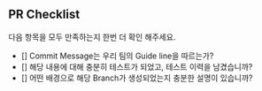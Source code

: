 ## PR Checklist
다음 항목을 모두 만족하는지 한번 더 확인 해주세요.

 - [] Commit Message는 우리 팀의 Guide line을 따르는가?
 - [] 해당 내용에 대해 충분히 테스트가 되었고, 테스트 이력을 남겼습니까?
 - [] 어떤 배경으로 해당 Branch가 생성되었는지 충분한 설명이 있습니까?
